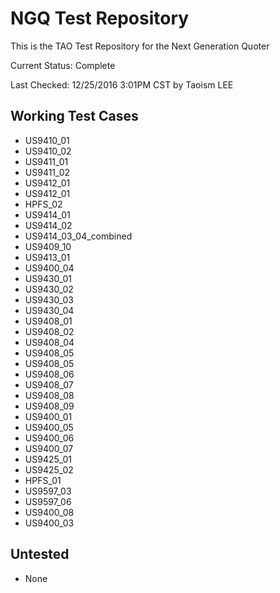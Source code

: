 # NGQ Test Repository
This is the TAO Test Repository for the Next Generation Quoter

Current Status: Complete

Last Checked: 12/25/2016 3:01PM CST by Taoism LEE

## Working Test Cases
* US9410_01
* US9410_02
* US9411_01
* US9411_02
* US9412_01
* US9412_01
* HPFS_02
* US9414_01
* US9414_02
* US9414_03_04_combined
* US9409_10
* US9413_01
* US9400_04
* US9430_01
* US9430_02
* US9430_03
* US9430_04
* US9408_01
* US9408_02
* US9408_04
* US9408_05
* US9408_05
* US9408_06
* US9408_07
* US9408_08
* US9408_09
* US9400_01
* US9400_05
* US9400_06
* US9400_07
* US9425_01
* US9425_02
* HPFS_01
* US9597_03
* US9597_06
* US9400_08
* US9400_03

## Untested
* None
